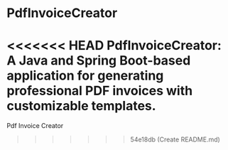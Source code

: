 # PdfInvoiceCreator
<<<<<<< HEAD
PdfInvoiceCreator: A Java and Spring Boot-based application for generating professional PDF invoices with customizable templates.
=======
Pdf Invoice Creator
>>>>>>> 54e18db (Create README.md)
